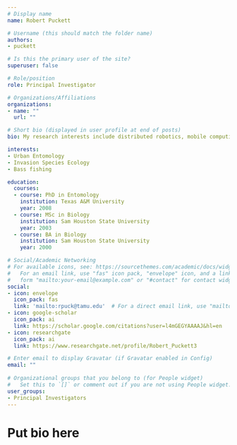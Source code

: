 ```yaml
---
# Display name
name: Robert Puckett

# Username (this should match the folder name)
authors:
- puckett

# Is this the primary user of the site?
superuser: false

# Role/position
role: Principal Investigator

# Organizations/Affiliations
organizations:
- name: ""
  url: ""

# Short bio (displayed in user profile at end of posts)
bio: My research interests include distributed robotics, mobile computing and programmable matter.

interests:
- Urban Entomology
- Invasion Species Ecology
- Bass fishing

education:
  courses:
  - course: PhD in Entomology
    institution: Texas A&M University
    year: 2008
  - course: MSc in Biology
    institution: Sam Houston State University
    year: 2003
  - course: BA in Biology
    institution: Sam Houston State University
    year: 2000

# Social/Academic Networking
# For available icons, see: https://sourcethemes.com/academic/docs/widgets/#icons
#   For an email link, use "fas" icon pack, "envelope" icon, and a link in the
#   form "mailto:your-email@example.com" or "#contact" for contact widget.
social:
- icon: envelope
  icon_pack: fas
  link: 'mailto:rpuck@tamu.edu'  # For a direct email link, use "mailto:test@example.org".
- icon: google-scholar
  icon_pack: ai
  link: https://scholar.google.com/citations?user=l4mGEGYAAAAJ&hl=en
- icon: researchgate
  icon_pack: ai
  link: https://www.researchgate.net/profile/Robert_Puckett3

# Enter email to display Gravatar (if Gravatar enabled in Config)
email: ""
  
# Organizational groups that you belong to (for People widget)
#   Set this to `[]` or comment out if you are not using People widget.  
user_groups:
- Principal Investigators
---
```

# Put bio here
